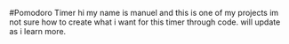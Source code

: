 #Pomodoro Timer
hi my name is manuel and this is one of my projects
im not sure how to create what i want for this timer through code.
will update as i learn more. 
